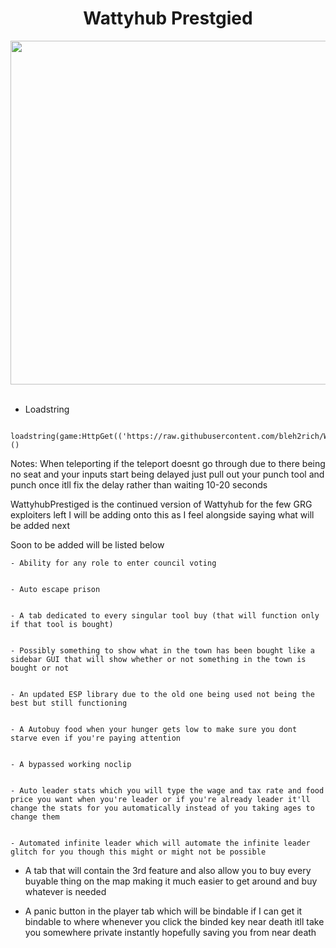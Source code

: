 <h1 align="center"> Wattyhub Prestgied </h1> 
<p align= "center"> <kbd> <img  src="https://i.imgur.com/A64uSZ5.png"width="550"> </kbd><br><br>



- Loadstring
```
 loadstring(game:HttpGet(('https://raw.githubusercontent.com/bleh2rich/WattyhubPrestiged/main/WattyhubPrestiged.lua'),true))()
```

Notes: When teleporting if the teleport doesnt go through due to there being no seat and your inputs start being delayed just pull out your punch tool and punch once itll fix the delay rather than waiting 10-20 seconds

WattyhubPrestiged is the continued version of Wattyhub for the few GRG exploiters left I will be adding onto this as I feel alongside saying what will be added next

Soon to be added will be listed below
```
- Ability for any role to enter council voting


- Auto escape prison


- A tab dedicated to every singular tool buy (that will function only if that tool is bought)


- Possibly something to show what in the town has been bought like a sidebar GUI that will show whether or not something in the town is bought or not


- An updated ESP library due to the old one being used not being the best but still functioning


- A Autobuy food when your hunger gets low to make sure you dont starve even if you're paying attention


- A bypassed working noclip


- Auto leader stats which you will type the wage and tax rate and food price you want when you're leader or if you're already leader it'll change the stats for you automatically instead of you taking ages to change them


- Automated infinite leader which will automate the infinite leader glitch for you though this might or might not be possible
```

- A tab that will contain the 3rd feature and also allow you to buy every buyable thing on the map making it much easier to get around and buy whatever is needed


- A panic button in the player tab which will be bindable if I can get it bindable to where whenever you click the binded key near death itll take you somewhere private instantly hopefully saving you from near death
